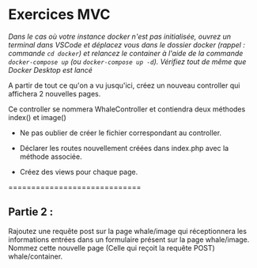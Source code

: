 # Exercices MVC

_Dans le cas où votre instance docker n'est pas initialisée, ouvrez un terminal dans VSCode et déplacez vous dans le dossier docker (rappel : commande `cd docker`) et relancez le container à l'aide de la commande `docker-compose up` (ou `docker-compose up -d`). Vérifiez tout de même que Docker Desktop est lancé_

A partir de tout ce qu'on a vu jusqu'ici, créez un nouveau controller qui affichera 2 nouvelles pages.

Ce controller se nommera WhaleController et contiendra deux méthodes index() et image()

- Ne pas oublier de créer le fichier correspondant au controller.

- Déclarer les routes nouvellement créées dans index.php avec la méthode associée.

- Créez des views pour chaque page.

=============================

## Partie 2 :

Rajoutez une requête post sur la page whale/image qui réceptionnera les informations entrées dans un formulaire présent sur la page whale/image. Nommez cette nouvelle page (Celle qui reçoit la requête POST) whale/container.
